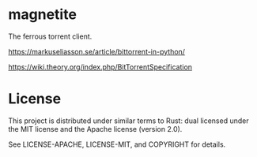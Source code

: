 # magnetite

The ferrous torrent client.

https://markuseliasson.se/article/bittorrent-in-python/

https://wiki.theory.org/index.php/BitTorrentSpecification

License
=======
This project is distributed under similar terms to Rust: dual licensed under
the MIT license and the Apache license (version 2.0).

See LICENSE-APACHE, LICENSE-MIT, and COPYRIGHT for details.

